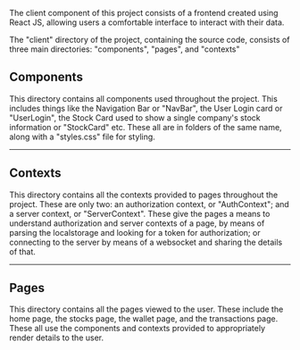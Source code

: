 The client component of this project consists of a frontend created using React JS, allowing users a comfortable interface to interact with their data.

The "client" directory of the project, containing the source code, consists of three main directories: "components", "pages", and "contexts"

## Components

This directory contains all components used throughout the project. This includes things like the Navigation Bar or "NavBar", the User Login card or "UserLogin", the Stock Card used to show a single company's stock information or "StockCard" etc. These all are in folders of the same name, along with a "styles.css" file for styling.

---
## Contexts

This directory contains all the contexts provided to pages throughout the project. These are only two: an authorization context, or "AuthContext"; and a server context, or "ServerContext". These give the pages a means to understand authorization and server contexts of a page, by means of parsing the localstorage and looking for a token for authorization; or connecting to the server by means of a websocket and sharing the details of that.

---
## Pages

This directory contains all the pages viewed to the user. These include the home page, the stocks page, the wallet page, and the transactions page. These all use the components and contexts provided to appropriately render details to the user.
